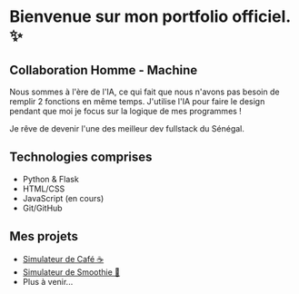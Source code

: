 # Bienvenue sur mon portfolio officiel. ✨

## Collaboration Homme - Machine

Nous sommes à l'ère de l'IA, ce qui fait que nous n'avons pas besoin de remplir 2 fonctions en même temps. J'utilise l'IA pour faire le design pendant que moi je focus sur la logique de mes programmes !

Je rêve de devenir l'une des meilleur dev fullstack du Sénégal.

## Technologies comprises 
- Python & Flask
- HTML/CSS  
- JavaScript (en cours)
- Git/GitHub

## Mes projets
- [Simulateur de Café ☕](https://samy1087.github.io/Simulateur-Cafe/)
- [Simulateur de Smoothie 🥤](https://samy1087.github.io/Simulateur-Smoothie/)
- Plus à venir...